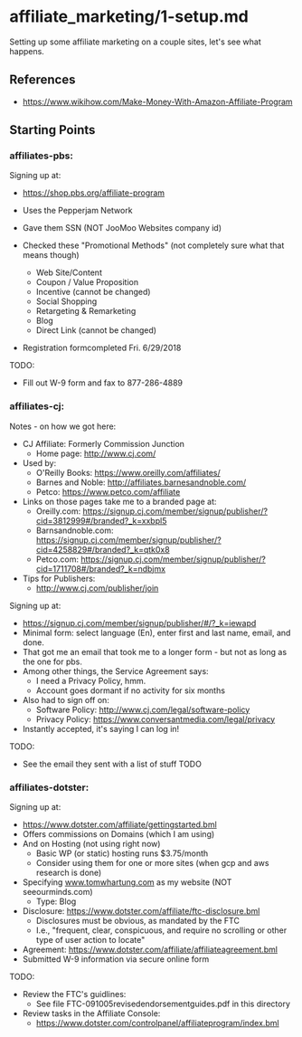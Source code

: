 
# affiliate_marketing/1-setup.md

Setting up some affiliate marketing on a couple sites, let's see what happens.

## References

- https://www.wikihow.com/Make-Money-With-Amazon-Affiliate-Program

## Starting Points

### affiliates-pbs:

Signing up at:

- https://shop.pbs.org/affiliate-program
- Uses the Pepperjam Network
- Gave them SSN (NOT JooMoo Websites company id)
- Checked these "Promotional Methods" (not completely sure what that means though)
  - Web Site/Content
  - Coupon / Value Proposition
  - Incentive (cannot be changed)
  - Social Shopping
  - Retargeting & Remarketing
  - Blog
  - Direct Link (cannot be changed)

- Registration formcompleted Fri. 6/29/2018

TODO:

- Fill out W-9 form and fax to 877-286-4889

### affiliates-cj:

Notes - on how we got here:

- CJ Affiliate: Formerly Commission Junction
  - Home page: http://www.cj.com/
- Used by:
  - O'Reilly Books: https://www.oreilly.com/affiliates/
  - Barnes and Noble: http://affiliates.barnesandnoble.com/
  - Petco: https://www.petco.com/affiliate
- Links on those pages take me to a branded page at:
  - Oreilly.com:       https://signup.cj.com/member/signup/publisher/?cid=3812999#/branded?_k=xxbpl5
  - Barnsandnoble.com: https://signup.cj.com/member/signup/publisher/?cid=4258829#/branded?_k=qtk0x8
  - Petco.com:         https://signup.cj.com/member/signup/publisher/?cid=1711708#/branded?_k=ndbjmx
- Tips for Publishers:
  - http://www.cj.com/publisher/join

Signing up at:

- https://signup.cj.com/member/signup/publisher/#/?_k=iewapd
- Minimal form: select language (En), enter first and last name, email, and done.
- That got me an email that took me to a longer form - but not as long as the one for pbs.
- Among other things, the Service Agreement says:
  - I need a Privacy Policy, hmm.
  - Account goes dormant if no activity for six months
- Also had to sign off on:
  - Software Policy: http://www.cj.com/legal/software-policy
  - Privacy Policy: https://www.conversantmedia.com/legal/privacy
- Instantly accepted, it's saying I can log in!

TODO:

- See the email they sent with a list of stuff TODO

### affiliates-dotster:

Signing up at:

- https://www.dotster.com/affiliate/gettingstarted.bml
- Offers commissions on Domains (which I am using)
- And on Hosting (not using right now)
  - Basic WP (or static) hosting runs $3.75/month
  - Consider using them for one or more sites (when gcp and aws research is done)
- Specifying www.tomwhartung.com as my website (NOT seeourminds.com)
  - Type: Blog
- Disclosure: https://www.dotster.com/affiliate/ftc-disclosure.bml
  - Disclosures must be obvious, as mandated by the FTC
  - I.e., "frequent, clear, conspicuous, and require no scrolling or other type of user action to locate"
- Agreement: https://www.dotster.com/affiliate/affiliateagreement.bml
- Submitted W-9 information via secure online form

TODO:

- Review the FTC's guidlines:
  - See file FTC-091005revisedendorsementguides.pdf in this directory
- Review tasks in the Affiliate Console:
  - https://www.dotster.com/controlpanel/affiliateprogram/index.bml


